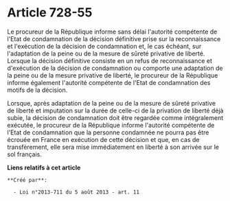 # Article 728-55

Le procureur de la République informe sans délai l'autorité compétente de l'Etat de condamnation de la décision définitive
prise sur la reconnaissance et l'exécution de la décision de condamnation et, le cas échéant, sur l'adaptation de la peine ou
de la mesure de sûreté privative de liberté. Lorsque la décision définitive consiste en un refus de reconnaissance et
d'exécution de la décision de condamnation ou comporte une adaptation de la peine ou de la mesure privative de liberté, le
procureur de la République informe également l'autorité compétente de l'Etat de condamnation des motifs de la décision. 

Lorsque, après adaptation de la peine ou de la mesure de sûreté privative de liberté et imputation sur la durée de celle-ci
de la privation de liberté déjà subie, la décision de condamnation doit être regardée comme intégralement exécutée, le
procureur de la République informe l'autorité compétente de l'Etat de condamnation que la personne condamnée ne pourra pas
être écrouée en France en exécution de cette décision et que, en cas de transfèrement, elle sera mise immédiatement en
liberté à son arrivée sur le sol français.

**Liens relatifs à cet article**

	**Créé par**:

	  - Loi n°2013-711 du 5 août 2013 - art. 11
